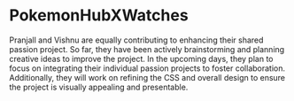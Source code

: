 # PokemonHubXWatches

Pranjall and Vishnu are equally contributing to enhancing their shared passion project. So far, they have been actively brainstorming and planning creative ideas to improve the project. In the upcoming days, they plan to focus on integrating their individual passion projects to foster collaboration. Additionally, they will work on refining the CSS and overall design to ensure the project is visually appealing and presentable.
